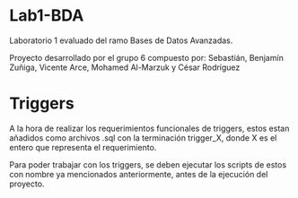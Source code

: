 # Lab1-BDA
Laboratorio 1 evaluado del ramo Bases de Datos Avanzadas.

Proyecto desarrollado por el grupo 6 compuesto por: Sebastián, Benjamín Zuñiga, Vicente Arce, Mohamed Al-Marzuk y César Rodríguez




# Triggers

A la hora de realizar los requerimientos funcionales de triggers, estos estan añadidos como archivos .sql con la terminación trigger_X, donde X es el entero que representa el requerimiento. 

Para poder trabajar con los triggers, se deben ejecutar los scripts de estos con nombre ya mencionados anteriormente, antes de la ejecución del proyecto.
